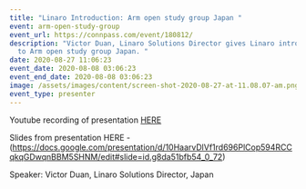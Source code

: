 ```yaml
---
title: "Linaro Introduction: Arm open study group Japan "
event: arm-open-study-group
event_url: https://connpass.com/event/180812/
description: "Victor Duan, Linaro Solutions Director gives Linaro introduction
  to Arm open study group Japan. "
date: 2020-08-27 11:06:23
event_date: 2020-08-08 03:06:23
event_end_date: 2020-08-08 03:06:23
image: /assets/images/content/screen-shot-2020-08-27-at-11.08.07-am.png
event_type: presenter
---
```


Youtube recording of presentation [HERE](https://youtu.be/3pfjrIyjhBc?t=13773)

Slides from presentation HERE - (https://docs.google.com/presentation/d/10HaarvDlVf1rd696PlCop594RCCqkqGDwqnBBM5SHNM/edit#slide=id.g8da51bfb54_0_72)

Speaker: Victor Duan, Linaro Solutions Director, Japan

